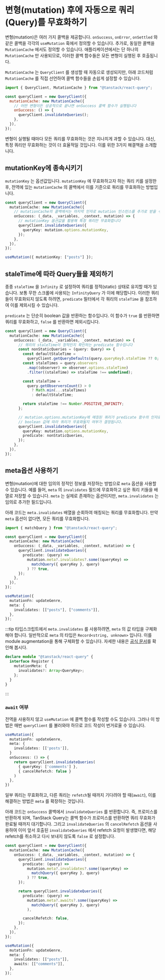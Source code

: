 # 변형(mutation) 후에 자동으로 쿼리(Query)를 무효화하기

<div style="margin-top: 16px">
  <Badge type="info" text="Tanstack Query" />
  <Badge type="info" text="Mutation" />
  <Badge type="info" text="Global Cache Callback" />
</div>

변형(mutation)은 여러 가지 콜백을 제공합니다. `onSuccess`, `onError`, `onSettled` 와 같은 콜백을 각각의 `useMutation` 훅에서 정의할 수 있습니다. 추가로, 동일한 콜백을 `MutationCache` 에서도 정의할 수 있습니다. 애플리케이션에서는 단 하나의 `MutationCache` 만 사용되므로, 이러한 콜백 함수들은 모든 변형이 실행된 후 호출됩니다.

`MutationCache` 는 `QueryClient` 를 생성할 때 자동으로 생성되지만, 아래 코드처럼 `MutationCache` 를 직접 선언하여 콜백 함수들을 손쉽게 설정할 수 있습니다.

```javascript
import { QueryClient, MutationCache } from "@tanstack/react-query";

const queryClient = new QueryClient({
  mutationCache: new MutationCache({
    // 어떤 변형이든 성공적으로 끝나면 onSuccess 콜백 함수가 실행됩니다
    onSuccess: () => {
      queryClient.invalidateQueries();
    },
  }),
});
```

변형이 실행될 때마다 모든 쿼리를 무효화하는 것은 지나치게 과할 수 있습니다. 대신, 특정 쿼리만 무효화하는 것이 더 효율적일 것입니다. 이를 위한 3가지 해결책을 소개합니다.

## mutationKey에 종속시키기

`mutationKey` 는 옵션값입니다. `mutationKey` 에 무효화하고자 하는 쿼리 키를 설정한 후, 전역에 있는 `mutationCache` 의 콜백에서 이를 기준으로 쿼리를 무효화하는 방법입니다.

```typescript
const queryClient = new QueryClient({
  mutationCache: new MutationCache({
    // mutationCache의 콜백에서는 마지막 인자로 mutation 인스턴스를 추가로 받을 수 있습니다
    onSuccess: (_data, _variables, _context, mutation) => {
      // mutationKey 옵션값을 활용해 특정 쿼리만 무효화합니다
      queryClient.invalidateQueries({
        queryKey: mutation.options.mutationKey,
      });
    },
  }),
});

useMutation({ mutationKey: ["posts"] });
```

## staleTime에 따라 Query들을 제외하기

종종 `staleTime` 을 `Infinity` 로 설정하여 쿼리를 정적(static) 상태로 유지할 때가 있습니다. 보통 무한 스크롤에 사용되는 `InfinityQuery` 가 이에 해당합니다. 이러한 쿼리들이 무효화되지 않도록 하려면, `predicate` 필터에서 각 쿼리의 `staleTime` 을 참조하여 이를 제외시킬 수 있습니다.

`predicate` 는 단순히 boolean 값을 반환하는 함수입니다. 이 함수가 `true` 를 반환하면 쿼리를 무효화하고, `false` 를 반환하면 제외시킵니다.

```typescript
const queryClient = new QueryClient({
  mutationCache: new MutationCache({
    onSuccess: (_data, _variables, _context, mutation) => {
      // 쿼리의 staleTime이 정적인지 확인하는 predicate 함수입니다
      const nonStaticQueries = (query: Query) => {
        const defaultStaleTime =
          queryClient.getQueryDefaults(query.queryKey).staleTime ?? 0;
        const staleTimes = query.observers
          .map((observer) => observer.options.staleTime)
          .filter((staleTime) => staleTime !== undefined);

        const staleTime =
          query.getObserversCount() > 0
            ? Math.min(...staleTimes)
            : defaultStaleTime;

        return staleTime !== Number.POSITIVE_INFINITY;
      };

      // mutation.options.mutationKey에 매칭된 쿼리가 predicate 함수의 인자로 전달되며,
      // boolean 값에 따라 쿼리가 무효화될지 여부가 결정됩니다.
      queryClient.invalidateQueries({
        queryKey: mutation.options.mutationKey,
        predicate: nonStaticQueries,
      });
    },
  }),
});
```

## meta옵션 사용하기

변형(mutation)에 대한 임의의 정적인 정보를 저장하는 방법으로 `meta` 옵션을 사용할 수 있습니다. 예를 들어, `meta` 의 `invalidates` 필드에 무효화하고 싶은 쿼리 키들을 배열로 저장할 수 있습니다. `meta` 는 실제로 존재하는 옵션이지만, `meta.invalidates` 는 임의로 추가한 필드입니다.

아래 코드는 `meta.invalidates` 배열을 순회하여 매칭되는 쿼리를 무효화합니다. 만약 `meta` 옵션이 없다면, 모든 쿼리를 무효화합니다.

```typescript
import { matchQuery } from "@tanstack/react-query";

const queryClient = new QueryClient({
  mutationCache: new MutationCache({
    onSuccess: (_data, _variables, _context, mutation) => {
      queryClient.invalidateQueries({
        predicate: (query) =>
          mutation.meta?.invalidates?.some((queryKey) =>
            matchQuery({ queryKey }, query)
          ) ?? true,
      });
    },
  }),
});

useMutation({
  mutationFn: updateGenre,
  meta: {
    invalidates: [["posts"], ["comments"]],
  },
});
```

:::tip
타입스크립트에서 `meta.invalidates` 를 사용하려면, `meta` 의 값 타입을 구체화해야 합니다. 일반적으로 `meta` 의 타입은 `Record<string, unknown>` 입니다. 이를 module augmentation을 통해 구체화할 수 있습니다. 자세한 내용은 [공식 문서](https://tanstack.com/query/v5/docs/framework/react/typescript#typing-meta)를 확인해 봅시다.

```typescript
declare module "@tanstack/react-query" {
  interface Register {
    mutationMeta: {
      invalidates?: Array<QueryKey>;
    };
  }
}
```

:::

### `await` 여부

전역을 사용하지 않고 `useMutation` 에 콜백 함수를 작성할 수도 있습니다. 그러나 이 방법은 매번 `queryClient` 를 불러와야 하므로 코드 작성이 번거로울 수 있습니다.

```typescript
useMutation({
  mutationFn: updateGenre,
  meta: {
    invalidates: [['posts']],
  }
  onSuccess: () => {
    return queryClient.invalidateQueries(
      { queryKey: ['comments'] },
      { cancelRefetch: false }
    )
  },
})
```

일부 쿼리는 무효화하고, 다른 쿼리는 `refetch`될 때까지 기다려야 할 때(`await`), 이를 해결하는 방법은 `meta` 를 확장하는 것입니다.

아래 코드는 `onSuccess` 콜백에서 `invalidateQueries` 를 반환합니다. 즉, 프로미스를 반환하게 되며, TanStack Query는 콜백 함수가 프로미스를 반환하면 쿼리 무효화가 완료될 때까지 대기합니다. 그리고 `invalidateQueries` 의 `cancelRefetch` 옵션을 사용하여 이미 앞서 호출된 `invalidateQueries` 에서 refetch 요청이 발생했다면, 해당 refetch를 취소하고 다시 보내지 않도록 `false` 로 설정합니다.

```typescript
const queryClient = new QueryClient({
  mutationCache: new MutationCache({
    onSuccess: (_data, _variables, _context, mutation) => {
      queryClient.invalidateQueries({
        predicate: (query) =>
          mutation.meta?.invalidates?.some((queryKey) =>
            matchQuery({ queryKey }, query)
          ) ?? true,
      });

      return queryClient.invalidateQueries({
        predicate: (query) =>
          mutation.meta?.awaits?.some((queryKey) =>
            matchQuery({ queryKey }, query)
          ),

        cancelRefetch: false,
      });
    },
  }),
});

useMutation({
  mutationFn: updateGenre,
  meta: {
    invalidates: [["posts"]],
    awaits: [["comments"]],
  },
});
```

